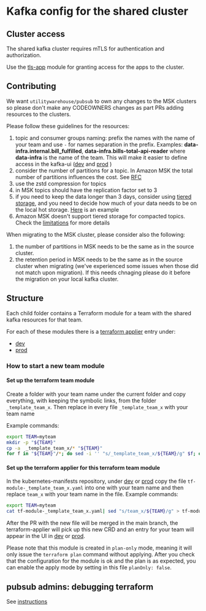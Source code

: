 # Kafka config for the shared cluster

## Cluster access
The shared kafka cluster requires mTLS for authentication and authorization.

Use the [tls-app](../../modules/tls-app) module for granting access for the apps to the cluster.

## Contributing

We want `utilitywarehouse/pubsub` to own any changes to the MSK clusters so please don't make any CODEOWNERS changes as
part PRs adding resources to the clusters.

Please follow these guidelines for the resources:
1. topic and consumer groups naming: prefix the names with the name of your team and use `-` for names separation in the prefix. Examples: **data-infra.internal.bill_fulfilled**, **data-infra.bills-total-api-reader** where **data-infra** is the name of the team.
   This will make it easier to define access in the kafka-ui ([dev](https://kafka-ui.dev.uw.systems/) and [prod](https://kafka-ui.prod.uw.systems/) )
2. consider the number of partitions for a topic. In Amazon MSK the total number of partitions influences the cost. See [RFC](https://wiki.uw.systems/posts/amazon-msk-managed-kafka-9kjst9t5#h97za-msk)
3. use the zstd compression for topics
4. in MSK topics should have the replication factor set to 3
5. if you need to keep the data longer than 3 days, consider using [tiered storage](https://docs.aws.amazon.com/msk/latest/developerguide/msk-tiered-storage.html), and you need to decide how much of your data needs to be on the local hot storage. [Here](https://github.com/utilitywarehouse/kafka-cluster-config/blob/07f9b2be2c02aef072fe3900c3d4ee86fb0e282c/dev-aws/kafka-shared-msk/data-infra/data-infra.tf#L1-L16) is an example
6. Amazon MSK doesn't support tiered storage for compacted topics. Check the [limitations](https://docs.aws.amazon.com/msk/latest/developerguide/msk-tiered-storage.html#msk-tiered-storage-constraints) for more details 

When migrating to the MSK cluster, please consider also the following:
1. the number of partitions in MSK needs to be the same as in the source cluster.
2. the retention period in MSK needs to be the same as in the source cluster when migrating (we've experienced some issues when those did not match upon migration). If this needs chnaging please do it before the migration on your local kafka cluster.

## Structure
Each child folder contains a Terraform module for a team with the shared kafka resources for that team.

For each of these modules there is a [terraform applier](https://github.com/utilitywarehouse/terraform-applier) entry under:
- [dev](https://github.com/utilitywarehouse/kubernetes-manifests/tree/master/dev-aws/pubsub/msk)
- [prod](https://github.com/utilitywarehouse/kubernetes-manifests/tree/master/prod-aws/pubsub/msk)

### How to start a new team module

#### Set up the terraform team module
Create a folder with your team name under the current folder and copy everything, with keeping the symbolic links, from the folder `_template_team_x`. 
Then replace in every file `_template_team_x` with your team name
   
Example commands:
```bash
export TEAM=myteam
mkdir -p "${TEAM}"
cp -a  _template_team_x/* "${TEAM}"
for f in "${TEAM}"/*; do sed -i '' "s/_template_team_x/${TEAM}/g" $f; done
```

#### Set up the terraform applier for this terraform team module
In the kubernetes-manifests repository, under [dev](https://github.com/utilitywarehouse/kubernetes-manifests/tree/master/dev-aws/pubsub/msk) or [prod](https://github.com/utilitywarehouse/kubernetes-manifests/tree/master/prod-aws/pubsub/msk) 
copy the file `tf-module-_template_team_x.yaml` into one with your team name and then replace `team_x` with your team name in the file.
Example commands:
```bash
export TEAM=myteam
cat tf-module-_template_team_x.yaml| sed "s/team_x/${TEAM}/g" > tf-module-${TEAM}.yaml 
```

After the PR with the new file will be merged in the main branch, the terraform-applier will pick up this new CRD 
and an entry for your team will appear in the UI in [dev](https://terraform-applier-system.dev.aws.uw.systems/#pubsub) or [prod](https://terraform-applier-system.prod.aws.uw.systems/#pubsub).

Please note that this module is created in `plan-only` mode, meaning it will only issue the `terraform plan` command without applying. 
After you check that the configuration for the module is ok and the plan is as expected, you can enable the apply mode by setting in this file `planOnly: false`.

## pubsub admins: debugging terraform

See [instructions](TERRAFORM_DEBUG.md)
